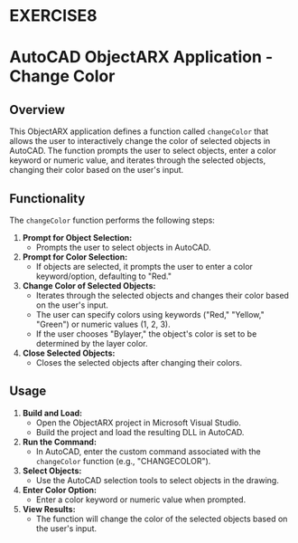 # EXERCISE8
# AutoCAD ObjectARX Application - Change Color
## Overview
This ObjectARX application defines a function called `changeColor` that allows the user to interactively change the color of selected objects in AutoCAD. The function prompts the user to select objects, enter a color keyword or numeric value, and iterates through the selected objects, changing their color based on the user's input.
## Functionality
The `changeColor` function performs the following steps:
1. **Prompt for Object Selection:**
   - Prompts the user to select objects in AutoCAD.
2. **Prompt for Color Selection:**
   - If objects are selected, it prompts the user to enter a color keyword/option, defaulting to "Red."
3. **Change Color of Selected Objects:**
   - Iterates through the selected objects and changes their color based on the user's input.
   - The user can specify colors using keywords ("Red," "Yellow," "Green") or numeric values (1, 2, 3).
   - If the user chooses "Bylayer," the object's color is set to be determined by the layer color.
4. **Close Selected Objects:**
   - Closes the selected objects after changing their colors.
## Usage
1. **Build and Load:**
   - Open the ObjectARX project in Microsoft Visual Studio.
   - Build the project and load the resulting DLL in AutoCAD.
2. **Run the Command:**
   - In AutoCAD, enter the custom command associated with the `changeColor` function (e.g., "CHANGECOLOR").
3. **Select Objects:**
   - Use the AutoCAD selection tools to select objects in the drawing.
4. **Enter Color Option:**
   - Enter a color keyword or numeric value when prompted.
5. **View Results:**
   - The function will change the color of the selected objects based on the user's input.
